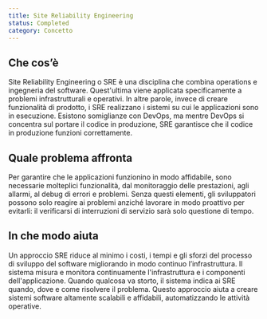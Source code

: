 ```yaml
---
title: Site Reliability Engineering
status: Completed
category: Concetto
---
```


## Che cos’è

Site Reliability Engineering o SRE è una disciplina che combina operations e ingegneria del software. Quest'ultima viene applicata specificamente a problemi infrastrutturali e operativi. In altre parole, invece di creare funzionalità di prodotto, i SRE realizzano i sistemi su cui le applicazioni sono in esecuzione. Esistono somiglianze con DevOps, ma mentre DevOps si concentra sul portare il codice in produzione, SRE garantisce che il codice in produzione funzioni correttamente.

## Quale problema affronta

Per garantire che le applicazioni funzionino in modo affidabile, sono necessarie molteplici funzionalità, dal monitoraggio delle prestazioni, agli allarmi, al debug di errori e problemi. Senza questi elementi, gli sviluppatori possono solo reagire ai problemi anziché lavorare in modo proattivo per evitarli: il verificarsi di interruzioni di servizio sarà solo questione di tempo.

## In che modo aiuta

Un approccio SRE riduce al minimo i costi, i tempi e gli sforzi del processo di sviluppo del software migliorando in modo continuo l’infrastruttura. Il sistema misura e monitora continuamente l'infrastruttura e i componenti dell'applicazione. Quando qualcosa va storto, il sistema indica ai SRE quando, dove e come risolvere il problema. Questo approccio aiuta a creare sistemi software altamente scalabili e affidabili, automatizzando le attività operative.
